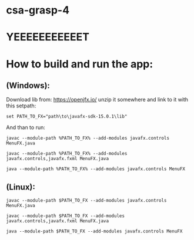 # csa-grasp-4

# YEEEEEEEEEEET

# How to build and run the app:

## (Windows):

Download lib from: https://openjfx.io/ unzip it somewhere and link to it with this setpath:

`set PATH_TO_FX="path\to\javafx-sdk-15.0.1\lib"`

And than to run:

`javac --module-path %PATH_TO_FX% --add-modules javafx.controls MenuFX.java`

`javac --module-path %PATH_TO_FX% --add-modules javafx.controls,javafx.fxml MenuFX.java`

`java --module-path %PATH_TO_FX% --add-modules javafx.controls MenuFX`

## (Linux):

`javac --module-path $PATH_TO_FX --add-modules javafx.controls MenuFX.java`

`javac --module-path $PATH_TO_FX --add-modules javafx.controls,javafx.fxml MenuFX.java`

`java --module-path $PATH_TO_FX --add-modules javafx.controls MenuFX`
